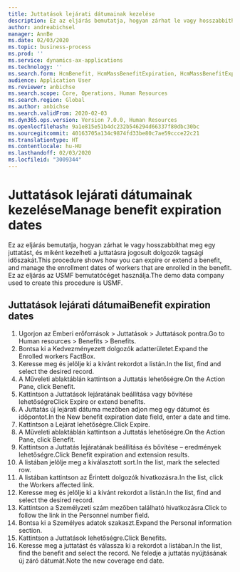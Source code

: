 ```yaml
---
title: Juttatások lejárati dátumainak kezelése
description: Ez az eljárás bemutatja, hogyan zárhat le vagy hosszabbíthat meg egy juttatást, és miként kezelheti a juttatásra jogosult dolgozók tagsági időszakát.
author: andreabichsel
manager: AnnBe
ms.date: 02/03/2020
ms.topic: business-process
ms.prod: ''
ms.service: dynamics-ax-applications
ms.technology: ''
ms.search.form: HcmBenefit, HcmMassBenefitExpiration, HcmMassBenefitExpirationResults, HcmWorker, HcmWorkerEnrollment
audience: Application User
ms.reviewer: anbichse
ms.search.scope: Core, Operations, Human Resources
ms.search.region: Global
ms.author: anbichse
ms.search.validFrom: 2020-02-03
ms.dyn365.ops.version: Version 7.0.0, Human Resources
ms.openlocfilehash: 9a1e815e51b4dc232b546294d66337f80dbc30bc
ms.sourcegitcommit: 40163705a134c9874fd33be80c7ae59ccce22c21
ms.translationtype: HT
ms.contentlocale: hu-HU
ms.lasthandoff: 02/03/2020
ms.locfileid: "3009344"
---
```

# <a name="manage-benefit-expiration-dates"></a><span data-ttu-id="e2766-103">Juttatások lejárati dátumainak kezelése</span><span class="sxs-lookup"><span data-stu-id="e2766-103">Manage benefit expiration dates</span></span>

<span data-ttu-id="e2766-104">Ez az eljárás bemutatja, hogyan zárhat le vagy hosszabbíthat meg egy juttatást, és miként kezelheti a juttatásra jogosult dolgozók tagsági időszakát.</span><span class="sxs-lookup"><span data-stu-id="e2766-104">This procedure shows how you can expire or extend a benefit, and manage the enrollment dates of workers that are enrolled in the benefit.</span></span> <span data-ttu-id="e2766-105">Ez az eljárás az USMF bemutatócéget használja.</span><span class="sxs-lookup"><span data-stu-id="e2766-105">The demo data company used to create this procedure is USMF.</span></span>

## <a name="benefit-expiration-dates"></a><span data-ttu-id="e2766-106">Juttatások lejárati dátumai</span><span class="sxs-lookup"><span data-stu-id="e2766-106">Benefit expiration dates</span></span>

1. <span data-ttu-id="e2766-107">Ugorjon az Emberi erőforrások > Juttatások > Juttatások pontra.</span><span class="sxs-lookup"><span data-stu-id="e2766-107">Go to Human resources > Benefits > Benefits.</span></span>
2. <span data-ttu-id="e2766-108">Bontsa ki a Kedvezményezett dolgozók adatterületet.</span><span class="sxs-lookup"><span data-stu-id="e2766-108">Expand the Enrolled workers FactBox.</span></span>
3. <span data-ttu-id="e2766-109">Keresse meg és jelölje ki a kívánt rekordot a listán.</span><span class="sxs-lookup"><span data-stu-id="e2766-109">In the list, find and select the desired record.</span></span>
4. <span data-ttu-id="e2766-110">A Műveleti ablaktáblán kattintson a Juttatás lehetőségre.</span><span class="sxs-lookup"><span data-stu-id="e2766-110">On the Action Pane, click Benefit.</span></span>
5. <span data-ttu-id="e2766-111">Kattintson a Juttatások lejáratának beállítása vagy bővítése lehetőségre</span><span class="sxs-lookup"><span data-stu-id="e2766-111">Click Expire or extend benefits.</span></span>
6. <span data-ttu-id="e2766-112">A Juttatás új lejárati dátuma mezőben adjon meg egy dátumot és időpontot.</span><span class="sxs-lookup"><span data-stu-id="e2766-112">In the New benefit expiration date field, enter a date and time.</span></span>
7. <span data-ttu-id="e2766-113">Kattintson a Lejárat lehetőségre.</span><span class="sxs-lookup"><span data-stu-id="e2766-113">Click Expire.</span></span>
8. <span data-ttu-id="e2766-114">A Műveleti ablaktáblán kattintson a Juttatás lehetőségre.</span><span class="sxs-lookup"><span data-stu-id="e2766-114">On the Action Pane, click Benefit.</span></span>
9. <span data-ttu-id="e2766-115">Kattintson a Juttatás lejáratának beállítása és bővítése – eredmények lehetőségre.</span><span class="sxs-lookup"><span data-stu-id="e2766-115">Click Benefit expiration and extension results.</span></span>
10. <span data-ttu-id="e2766-116">A listában jelölje meg a kiválasztott sort.</span><span class="sxs-lookup"><span data-stu-id="e2766-116">In the list, mark the selected row.</span></span>
11. <span data-ttu-id="e2766-117">A listában kattintson az Érintett dolgozók hivatkozásra.</span><span class="sxs-lookup"><span data-stu-id="e2766-117">In the list, click the Workers affected link.</span></span>
12. <span data-ttu-id="e2766-118">Keresse meg és jelölje ki a kívánt rekordot a listán.</span><span class="sxs-lookup"><span data-stu-id="e2766-118">In the list, find and select the desired record.</span></span>
13. <span data-ttu-id="e2766-119">Kattintson a Személyzeti szám mezőben található hivatkozásra.</span><span class="sxs-lookup"><span data-stu-id="e2766-119">Click to follow the link in the Personnel number field.</span></span>
14. <span data-ttu-id="e2766-120">Bontsa ki a Személyes adatok szakaszt.</span><span class="sxs-lookup"><span data-stu-id="e2766-120">Expand the Personal information section.</span></span>
15. <span data-ttu-id="e2766-121">Kattintson a Juttatások lehetőségre.</span><span class="sxs-lookup"><span data-stu-id="e2766-121">Click Benefits.</span></span>
16. <span data-ttu-id="e2766-122">Keresse meg a juttatást és válassza ki a rekordot a listában.</span><span class="sxs-lookup"><span data-stu-id="e2766-122">In the list, find the benefit and select the record.</span></span> <span data-ttu-id="e2766-123">Ne feledje a juttatás nyújtásának új záró dátumát.</span><span class="sxs-lookup"><span data-stu-id="e2766-123">Note the new coverage end date.</span></span>

